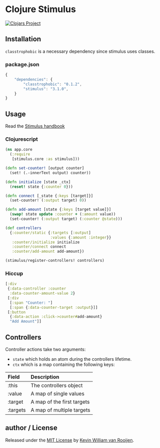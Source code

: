 # Clojure Stimulus

[![Clojars Project](https://img.shields.io/clojars/v/kwrooijen/stimulus.svg)](https://clojars.org/kwrooijen/stimulus)

## Installation

`classtrophobic` is a necessary dependency since stimulus uses classes.

### package.json

```javascript
{
    "dependencies": {
        "classtrophobic": "0.1.2",
        "stimulus": "3.1.0",
    }
}
```

## Usage

Read the [Stimulus handbook](https://stimulus.hotwire.dev/handbook/introduction)


### Clojurescript

```clojure
(ns app.core
  (:require
   [stimulus.core :as stimulus]))

(defn set-counter! [output counter]
  (set! (.-innerText output) counter))

(defn initialize [state _ctx]
  (reset! state {:counter 0}))

(defn connect [_state {:keys [target]}]
  (set-counter! (:output target) 0))

(defn add-amount [state {:keys [target value]}]
  (swap! state update :counter + (:amount value))
  (set-counter! (:output target) (:counter @state)))

(def controllers
  {:counter/static {:targets [:output]
                    :values {:amount :integer}}
   :counter/initialize initialize
   :counter/connect connect
   :counter/add-amount add-amount})

(stimulus/register-controllers! controllers)
```

### Hiccup

```clojure
[:div
 {:data-controller :counter
  :data-counter-amount-value 2}
 [:div
  [:span "Counter: "]
  [:span {:data-counter-target :output}]]
 [:button
  {:data-action :click->counter#add-amount}
  "Add Amount"]]
```

## Controllers

Controller actions take two arguments:

* `state` which holds an atom during the controllers lifetime.
* `ctx` which is a map containing the following keys:

| Field    | Description                |
|:---------|:---------------------------|
| :this    | The controllers object     |
| :value   | A map of single values     |
| :target  | A map of the first targets |
| :targets | A map of multiple targets  |

## author / License

Released under the [MIT License] by [Kevin William van Rooijen].

[Kevin William van Rooijen]: https://twitter.com/kwrooijen

[MIT License]: https://github.com/kwrooijen/stimulus/blob/master/LICENSE
